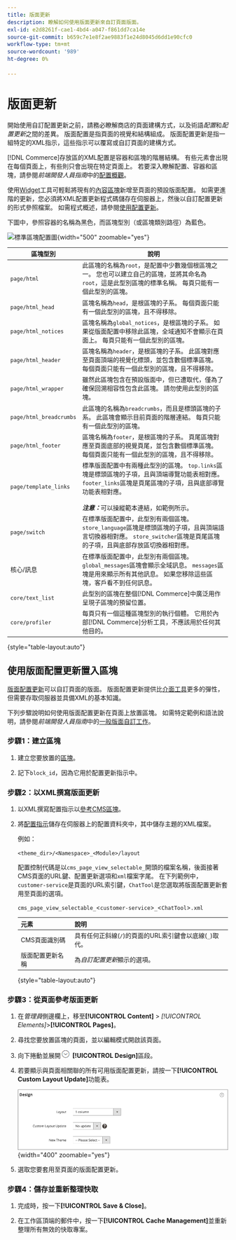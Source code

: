 ```yaml
---
title: 版面更新
description: 瞭解如何使用版面更新來自訂頁面版面。
exl-id: e2d8261f-cae1-4bd4-a047-f861dd7ca14e
source-git-commit: b659c7e1e8f2ae9883f1e24d8045d6dd1e90cfc0
workflow-type: tm+mt
source-wordcount: '989'
ht-degree: 0%

---
```


# 版面更新

開始使用自訂配置更新之前，請務必瞭解商店的頁面建構方式，以及術語&#x200B;*配置*&#x200B;和&#x200B;*配置更新*&#x200B;之間的差異。 版面配置是指頁面的視覺和結構組成。 版面配置更新是指一組特定的XML指示，這些指示可以覆寫或自訂頁面的建構方式。

[!DNL Commerce]存放區的XML配置是容器和區塊的階層結構。 有些元素會出現在每個頁面上，有些則只會出現在特定頁面上。 若要深入瞭解配置、容器和區塊，請參閱&#x200B;_前端開發人員指南_&#x200B;中的[配置概觀](https://developer.adobe.com/commerce/frontend-core/guide/layouts/)。

使用[Widget](widgets.md)工具可輕鬆將現有的[內容區塊](blocks.md)新增至頁面的預設版面配置。 如需更進階的更新，您必須將XML配置更新程式碼儲存在伺服器上，然後以自訂配置更新的形式參照檔案。 如需程式概述，請參閱[使用配置更新](layout-updates.md#place-a-block-using-layout-updates)。

下圖中，參照容器的名稱為黑色，而區塊型別（或區塊類別路徑）為藍色。

![標準區塊配置圖](./assets/page-layout-default.png){width="500" zoomable="yes"}

| 區塊型別 | 說明 |
|--- |--- |
| `page/html` | 此區塊的名稱為`root`，是配置中少數幾個根區塊之一。 您也可以建立自己的區塊，並將其命名為`root`，這是此型別區塊的標準名稱。 每頁只能有一個此型別的區塊。 |
| `page/html_head` | 區塊名稱為`head`，是根區塊的子系。 每個頁面只能有一個此型別的區塊，且不得移除。 |
| `page/html_notices` | 區塊名稱為`global_notices`，是根區塊的子系。 如果從版面配置中移除此區塊，全域通知不會顯示在頁面上。 每頁只能有一個此型別的區塊。 |
| `page/html_header` | 區塊名稱為`header`，是根區塊的子系。 此區塊對應至頁面頂端的視覺化標頭，並包含數個標準區塊。 每個頁面只能有一個此型別的區塊，且不得移除。 |
| `page/html_wrapper` | 雖然此區塊包含在預設版面中，但已遭取代，僅為了確保回溯相容性包含此區塊。 請勿使用此型別的區塊。 |
| `page/html_breadcrumbs` | 此區塊的名稱為`breadcrumbs`，而且是標頭區塊的子系。 此區塊會顯示目前頁面的階層連結。 每頁只能有一個此型別的區塊。 |
| `page/html_footer` | 區塊名稱為`footer`，是根區塊的子系。 頁尾區塊對應至頁面底部的視覺頁尾，並包含數個標準區塊。 每個頁面只能有一個此型別的區塊，且不得移除。 |
| `page/template_links` | 標準版面配置中有兩種此型別的區塊。 `top.links`區塊是標頭區塊的子項，且與頂端導覽功能表相對應。 `footer_links`區塊是頁尾區塊的子項，且與底部導覽功能表相對應。 <br/><br/>**_注意：_**&#x200B;可以操縱範本連結，如範例所示。 |
| `page/switch` | 在標準版面配置中，此型別有兩個區塊。 `store_language`區塊是標頭區塊的子項，且與頂端語言切換器相對應。 `store_switcher`區塊是頁尾區塊的子項，且與底部存放區切換器相對應。 |
| 核心/訊息 | 在標準版面配置中，此型別有兩個區塊。 `global_messages`區塊會顯示全域訊息。 `messages`區塊是用來顯示所有其他訊息。 如果您移除這些區塊，客戶看不到任何訊息。 |
| `core/text_list` | 此型別的區塊在整個[!DNL Commerce]中廣泛用作呈現子區塊的預留位置。 |
| `core/profiler` | 每頁只有一個這種區塊型別的執行個體。 它用於內部[!DNL Commerce]分析工具，不應該用於任何其他目的。 |

{style="table-layout:auto"}

## 使用版面配置更新置入區塊

[版面配置更新](layout-updates.md)可以自訂頁面的版面。 版面配置更新提供比[介面工具](widgets.md)更多的彈性，但需要存取伺服器並具備XML的基本知識。

下列步驟說明如何使用版面配置更新在頁面上放置區塊。 如需特定範例和語法說明，請參閱&#x200B;_前端開發人員指南_&#x200B;中的[一般版面自訂工作](https://developer.adobe.com/commerce/frontend-core/guide/layouts/)。

### 步驟1：建立區塊

1. 建立您要放置的[區塊](block-add.md)。

1. 記下`block_id`，因為它用於配置更新指示中。

### 步驟2：以XML撰寫版面更新

1. 以XML撰寫配置指示以[參考CMS區塊](https://developer.adobe.com/commerce/frontend-core/guide/layouts/xml-manage/)。

1. 將[配置指示](https://developer.adobe.com/commerce/frontend-core/guide/layouts/xml-instructions/)儲存在伺服器上的配置資料夾中，其中儲存主題的XML檔案。

   例如：

   `<theme_dir>/<Namespace>_<Module>/layout`

   配置控制代碼是以`cms_page_view_selectable_`開頭的檔案名稱，後面接著CMS頁面的URL鍵、配置更新選項和`xml`檔案字尾。 在下列範例中，`customer-service`是頁面的URL索引鍵，`ChatTool`是您選取將版面配置更新套用至頁面的選項。

   `cms_page_view_selectable_`&lt;`customer-service`>`_`&lt;`ChatTool`>`.xml`

   | 元素 | 說明 |
   |--- |--- |
   | CMS頁面識別碼 | 具有任何正斜線(`/`)的頁面的URL索引鍵會以底線(`_`)取代。 |
   | 版面配置更新名稱 | 為&#x200B;_自訂配置更新_&#x200B;顯示的選項。 |

   {style="table-layout:auto"}

### 步驟3：從頁面參考版面更新

1. 在&#x200B;_管理員_&#x200B;側邊欄上，移至&#x200B;**[!UICONTROL Content]** > _[!UICONTROL Elements]_>**[!UICONTROL Pages]**。

1. 尋找您要放置區塊的頁面，並以編輯模式開啟該頁面。

1. 向下捲動並展開![擴充選擇器](../assets/icon-display-expand.png) **[!UICONTROL Design]**&#x200B;區段。

1. 若要顯示與頁面相關聯的所有可用版面配置更新，請按一下&#x200B;**[!UICONTROL Custom Layout Update]**&#x200B;功能表。

   ![自訂配置更新清單](./assets/page-design-custom-layout-update.png){width="400" zoomable="yes"}

1. 選取您要套用至頁面的版面配置更新。

### 步驟4：儲存並重新整理快取

1. 完成時，按一下&#x200B;**[!UICONTROL Save & Close]**。

1. 在工作區頂端的郵件中，按一下&#x200B;**[!UICONTROL Cache Management]**&#x200B;並重新整理所有無效的快取專案。
